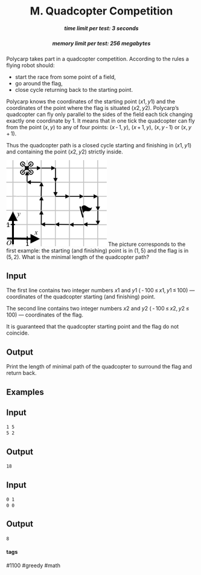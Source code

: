 <h1 style='text-align: center;'> M. Quadcopter Competition</h1>

<h5 style='text-align: center;'>time limit per test: 3 seconds</h5>
<h5 style='text-align: center;'>memory limit per test: 256 megabytes</h5>

Polycarp takes part in a quadcopter competition. According to the rules a flying robot should:

* start the race from some point of a field,
* go around the flag,
* close cycle returning back to the starting point.

Polycarp knows the coordinates of the starting point (*x*1, *y*1) and the coordinates of the point where the flag is situated (*x*2, *y*2). Polycarp’s quadcopter can fly only parallel to the sides of the field each tick changing exactly one coordinate by 1. It means that in one tick the quadcopter can fly from the point (*x*, *y*) to any of four points: (*x* - 1, *y*), (*x* + 1, *y*), (*x*, *y* - 1) or (*x*, *y* + 1).

Thus the quadcopter path is a closed cycle starting and finishing in (*x*1, *y*1) and containing the point (*x*2, *y*2) strictly inside.

 ![](images/85446fca81211ea0aabb74560a78854c7eae7186.png) The picture corresponds to the first example: the starting (and finishing) point is in (1, 5) and the flag is in (5, 2). What is the minimal length of the quadcopter path?

## Input

The first line contains two integer numbers *x*1 and *y*1 ( - 100 ≤ *x*1, *y*1 ≤ 100) — coordinates of the quadcopter starting (and finishing) point.

The second line contains two integer numbers *x*2 and *y*2 ( - 100 ≤ *x*2, *y*2 ≤ 100) — coordinates of the flag.

It is guaranteed that the quadcopter starting point and the flag do not coincide.

## Output

Print the length of minimal path of the quadcopter to surround the flag and return back.

## Examples

## Input


```
1 5  
5 2  

```
## Output


```
18  

```
## Input


```
0 1  
0 0  

```
## Output


```
8  

```


#### tags 

#1100 #greedy #math 